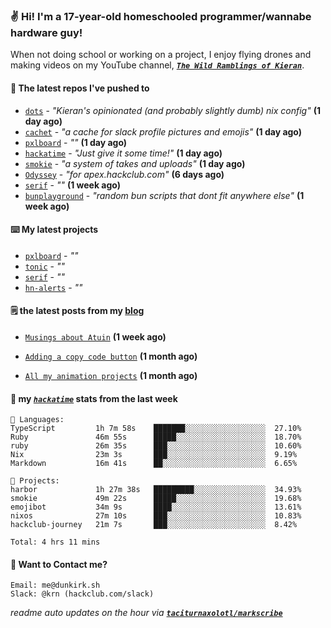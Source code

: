 ### ✌️ Hi! I'm a 17-year-old homeschooled programmer/wannabe hardware guy!

When not doing school or working on a project, I enjoy flying drones and making videos on my YouTube channel, [**_`The Wild Ramblings of Kieran`_**](https://youtube.com/@kieran.rambles).

#### 👷 The latest repos I've pushed to

- [`dots`](https://github.com/taciturnaxolotl/dots) - _"Kieran's opinionated (and probably slightly dumb) nix config"_ **(1 day ago)**
- [`cachet`](https://github.com/taciturnaxolotl/cachet) - _"a cache for slack profile pictures and emojis"_ **(1 day ago)**
- [`pxlboard`](https://github.com/taciturnaxolotl/pxlboard) - _""_ **(1 day ago)**
- [`hackatime`](https://github.com/hackclub/hackatime) - _"Just give it some time!"_ **(1 day ago)**
- [`smokie`](https://github.com/taciturnaxolotl/smokie) - _"a system of takes and uploads"_ **(1 day ago)**
- [`Odyssey`](https://github.com/MeghanaM4/Odyssey) - _"for apex.hackclub.com"_ **(6 days ago)**
- [`serif`](https://github.com/taciturnaxolotl/serif) - _""_ **(1 week ago)**
- [`bunplayground`](https://github.com/taciturnaxolotl/bunplayground) - _"random bun scripts that dont fit anywhere else"_ **(1 week ago)**

#### ⌨️ My latest projects

- [`pxlboard`](https://github.com/taciturnaxolotl/pxlboard) - _""_
- [`tonic`](https://github.com/taciturnaxolotl/tonic) - _""_
- [`serif`](https://github.com/taciturnaxolotl/serif) - _""_
- [`hn-alerts`](https://github.com/taciturnaxolotl/hn-alerts) - _""_

#### 🗒️ the latest posts from my [blog](https://dunkirk.sh)

- [`Musings about Atuin`](https://dunkirk.sh/blog/atuin/) **(1 week ago)**

- [`Adding a copy code button`](https://dunkirk.sh/blog/adding-a-copy-button/) **(1 month ago)**

- [`All my animation projects`](https://dunkirk.sh/blog/my-animations/) **(1 month ago)**



#### 📡 my [_`hackatime`_](https://waka.hackclub.com) stats from the last week

```text
💾 Languages:
TypeScript         1h 7m 58s    ███████░░░░░░░░░░░░░░░░░░  27.10%
Ruby               46m 55s      █████░░░░░░░░░░░░░░░░░░░░  18.70%
ruby               26m 35s      ███░░░░░░░░░░░░░░░░░░░░░░  10.60%
Nix                23m 3s       ███░░░░░░░░░░░░░░░░░░░░░░  9.19%
Markdown           16m 41s      ██░░░░░░░░░░░░░░░░░░░░░░░  6.65%

💼 Projects:
harbor             1h 27m 38s   █████████░░░░░░░░░░░░░░░░  34.93%
smokie             49m 22s      █████░░░░░░░░░░░░░░░░░░░░  19.68%
emojibot           34m 9s       ████░░░░░░░░░░░░░░░░░░░░░  13.61%
nixos              27m 10s      ███░░░░░░░░░░░░░░░░░░░░░░  10.83%
hackclub-journey   21m 7s       ███░░░░░░░░░░░░░░░░░░░░░░  8.42%

Total: 4 hrs 11 mins
```

#### 📮 Want to Contact me?

```text
Email: me@dunkirk.sh
Slack: @krn (hackclub.com/slack)
```

_readme auto updates on the hour via [**`taciturnaxolotl/markscribe`**](https://github.com/taciturnaxolotl/markscribe)_
